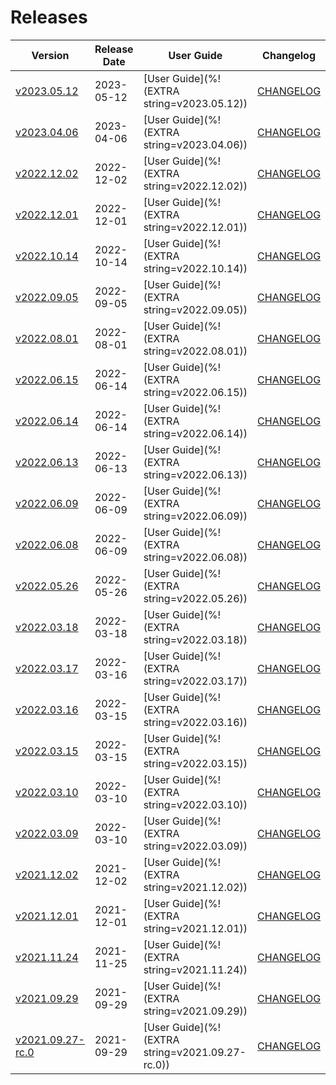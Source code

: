 #  Releases

|  Version | Release Date | User Guide | Changelog | Kubernetes Version |
|--------------------------- | ------------ | ---------- | --------- | ------------------ |
| [v2023.05.12](https:/github.com/bytebuilders/CHANGELOG/releases/tag/v2023.05.12) | 2023-05-12 | [User Guide](%!(EXTRA string=v2023.05.12)) | [CHANGELOG](/releases/v2023.05.12/README.md) | 1.19+ |
| [v2023.04.06](https:/github.com/bytebuilders/CHANGELOG/releases/tag/v2023.04.06) | 2023-04-06 | [User Guide](%!(EXTRA string=v2023.04.06)) | [CHANGELOG](/releases/v2023.04.06/README.md) | 1.16+ |
| [v2022.12.02](https:/github.com/bytebuilders/CHANGELOG/releases/tag/v2022.12.02) | 2022-12-02 | [User Guide](%!(EXTRA string=v2022.12.02)) | [CHANGELOG](/releases/v2022.12.02/README.md) | 1.16+ |
| [v2022.12.01](https:/github.com/bytebuilders/CHANGELOG/releases/tag/v2022.12.01) | 2022-12-01 | [User Guide](%!(EXTRA string=v2022.12.01)) | [CHANGELOG](/releases/v2022.12.01/README.md) | 1.16+ |
| [v2022.10.14](https:/github.com/bytebuilders/CHANGELOG/releases/tag/v2022.10.14) | 2022-10-14 | [User Guide](%!(EXTRA string=v2022.10.14)) | [CHANGELOG](/releases/v2022.10.14/README.md) | 1.16+ |
| [v2022.09.05](https:/github.com/bytebuilders/CHANGELOG/releases/tag/v2022.09.05) | 2022-09-05 | [User Guide](%!(EXTRA string=v2022.09.05)) | [CHANGELOG](/releases/v2022.09.05/README.md) | 1.16+ |
| [v2022.08.01](https:/github.com/bytebuilders/CHANGELOG/releases/tag/v2022.08.01) | 2022-08-01 | [User Guide](%!(EXTRA string=v2022.08.01)) | [CHANGELOG](/releases/v2022.08.01/README.md) | 1.16+ |
| [v2022.06.15](https:/github.com/bytebuilders/CHANGELOG/releases/tag/v2022.06.15) | 2022-06-14 | [User Guide](%!(EXTRA string=v2022.06.15)) | [CHANGELOG](/releases/v2022.06.15/README.md) | 1.16+ |
| [v2022.06.14](https:/github.com/bytebuilders/CHANGELOG/releases/tag/v2022.06.14) | 2022-06-14 | [User Guide](%!(EXTRA string=v2022.06.14)) | [CHANGELOG](/releases/v2022.06.14/README.md) | 1.16+ |
| [v2022.06.13](https:/github.com/bytebuilders/CHANGELOG/releases/tag/v2022.06.13) | 2022-06-13 | [User Guide](%!(EXTRA string=v2022.06.13)) | [CHANGELOG](/releases/v2022.06.13/README.md) | 1.16+ |
| [v2022.06.09](https:/github.com/bytebuilders/CHANGELOG/releases/tag/v2022.06.09) | 2022-06-09 | [User Guide](%!(EXTRA string=v2022.06.09)) | [CHANGELOG](/releases/v2022.06.09/README.md) | 1.16+ |
| [v2022.06.08](https:/github.com/bytebuilders/CHANGELOG/releases/tag/v2022.06.08) | 2022-06-09 | [User Guide](%!(EXTRA string=v2022.06.08)) | [CHANGELOG](/releases/v2022.06.08/README.md) | 1.16+ |
| [v2022.05.26](https:/github.com/bytebuilders/CHANGELOG/releases/tag/v2022.05.26) | 2022-05-26 | [User Guide](%!(EXTRA string=v2022.05.26)) | [CHANGELOG](/releases/v2022.05.26/README.md) | 1.16+ |
| [v2022.03.18](https:/github.com/bytebuilders/CHANGELOG/releases/tag/v2022.03.18) | 2022-03-18 | [User Guide](%!(EXTRA string=v2022.03.18)) | [CHANGELOG](/releases/v2022.03.18/README.md) | 1.16+ |
| [v2022.03.17](https:/github.com/bytebuilders/CHANGELOG/releases/tag/v2022.03.17) | 2022-03-16 | [User Guide](%!(EXTRA string=v2022.03.17)) | [CHANGELOG](/releases/v2022.03.17/README.md) | 1.16+ |
| [v2022.03.16](https:/github.com/bytebuilders/CHANGELOG/releases/tag/v2022.03.16) | 2022-03-15 | [User Guide](%!(EXTRA string=v2022.03.16)) | [CHANGELOG](/releases/v2022.03.16/README.md) | 1.16+ |
| [v2022.03.15](https:/github.com/bytebuilders/CHANGELOG/releases/tag/v2022.03.15) | 2022-03-15 | [User Guide](%!(EXTRA string=v2022.03.15)) | [CHANGELOG](/releases/v2022.03.15/README.md) | 1.16+ |
| [v2022.03.10](https:/github.com/bytebuilders/CHANGELOG/releases/tag/v2022.03.10) | 2022-03-10 | [User Guide](%!(EXTRA string=v2022.03.10)) | [CHANGELOG](/releases/v2022.03.10/README.md) | 1.16+ |
| [v2022.03.09](https:/github.com/bytebuilders/CHANGELOG/releases/tag/v2022.03.09) | 2022-03-10 | [User Guide](%!(EXTRA string=v2022.03.09)) | [CHANGELOG](/releases/v2022.03.09/README.md) | 1.16+ |
| [v2021.12.02](https:/github.com/appscode/CHANGELOG/releases/tag/v2021.12.02) | 2021-12-02 | [User Guide](%!(EXTRA string=v2021.12.02)) | [CHANGELOG](/releases/v2021.12.02/README.md) | 1.16+ |
| [v2021.12.01](https:/github.com/appscode/CHANGELOG/releases/tag/v2021.12.01) | 2021-12-01 | [User Guide](%!(EXTRA string=v2021.12.01)) | [CHANGELOG](/releases/v2021.12.01/README.md) | 1.16+ |
| [v2021.11.24](https:/github.com/appscode/CHANGELOG/releases/tag/v2021.11.24) | 2021-11-25 | [User Guide](%!(EXTRA string=v2021.11.24)) | [CHANGELOG](/releases/v2021.11.24/README.md) | 1.16+ |
| [v2021.09.29](https:/github.com/appscode/CHANGELOG/releases/tag/v2021.09.29) | 2021-09-29 | [User Guide](%!(EXTRA string=v2021.09.29)) | [CHANGELOG](/releases/v2021.09.29/README.md) | 1.16+ |
| [v2021.09.27-rc.0](https:/github.com/appscode/CHANGELOG/releases/tag/v2021.09.27-rc.0) | 2021-09-29 | [User Guide](%!(EXTRA string=v2021.09.27-rc.0)) | [CHANGELOG](/releases/v2021.09.27-rc.0/README.md) | 1.16+ |
